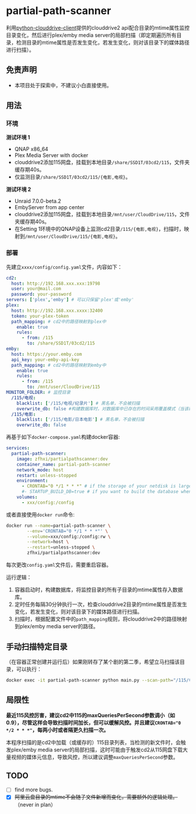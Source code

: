 # partial-path-scanner

利用[python-clouddrive-client](https://github.com/ChenyangGao/web-mount-packs/tree/main/python-clouddrive-client)提供的clouddrive2 api配合目录的mtime属性监控目录变化，然后进行plex/emby media server的局部扫描（即定期遍历所有目录，检测目录的mtime属性是否发生变化，若发生变化，则对该目录下的媒体路径进行扫描）。  

## 免责声明

* 本项目处于探索中，不建议小白直接使用。  


## 用法

### 环境
**测试环境 1**
* QNAP x86_64
* Plex Media Server with docker
* clouddrive2添加115网盘，挂载到本地目录`/share/SSD1T/03cd2/115`，文件夹缓存期40s。  
* 仅监测目录`/share/SSD1T/03cd2/115/{电影,电视}`。  

**测试环境 2**
* Unraid 7.0.0-beta.2
* EmbyServer from app center
* clouddrive2添加115网盘，挂载到本地目录`/mnt/user/CloudDrive/115`，文件夹缓存期40s。  
* 在Setting 1环境中的QNAP设备上监测cd2目录`/115/{电影,电视}`，扫描时，映射到`/mnt/user/CloudDrive/115/{电影,电视}`。  



### 部署

先建立`xxxx/config/config.yaml`文件，内容如下：
```yaml
cd2:
  host: http://192.168.xxx.xxx:19798
  user: your@mail.com
  password: your-password
servers: ['plex','emby'] # 可以只保留'plex'或'emby'
plex:
  host: http://192.168.xxx.xxxx:32400
  token: your-plex-token
  path_mapping: # cd2中的路径映射到plex中
    enable: true
    rules:
      - from: /115
        to: /share/SSD1T/03cd2/115
emby:
  host: https://your.emby.com
  api_key: your-emby-api-key
  path_mapping: # cd2中的路径映射到emby中
    enable: true
    rules:
      - from: /115
        to: /mnt/user/CloudDrive/115
MONITOR_FOLDER: # 监控目录
  /115/电视:
    blacklist: ['/115/电视/纪录片'] # 黑名单，不会被扫描
    overwrite_db: false #构建数据库时，对数据库中已存在的时间采用覆盖模式（当该程序很久未启动时，且plex/emby media server早已扫描过网盘全部内容，数据库中的时间戳已经过时了，需要强制更新）
  /115/电影:
    blacklist: ['/115/电影/日本电影'] # 黑名单，不会被扫描
    overwrite_db: false
```
再基于如下`docker-compose.yaml`构建docker容器:
```yaml
services:
  partial-path-scanner:
    image: zfhxi/partialpathscanner:dev
    container_name: partial-path-scanner
    network_mode: host
    restart: unless-stopped
    environment:
      - CRONTAB="0 */1 * * *" # if the storage of your netdisk is large, you can set it to 0 */1 * * * or 0 */2 * * *.
      #- STARTUP_BUILD_DB=true # if you want to build the database when the container starts, keep it to the default value, otherwise set it to false.
    volumes:
      - xxx/config:/config
```
或者直接使用`docker run`命令:
```bash
docker run --name=partial-path-scanner \
        --env='CRONTAB="0 */1 * * *"' \
        --volume=xxx/config:/config:rw \
        --network=host \
        --restart=unless-stopped \
        zfhxi/partialpathscanner:dev
```

每次更改`config.yaml`文件后，需要重启容器。

运行逻辑：  
1. 容器启动时，构建数据库，将监控目录的所有子目录的mtime属性存入数据库。  
2. 定时任务每隔30分钟执行一次，检查clouddrive2目录的mtime属性是否发生变化，若发生变化，则对该目录下的媒体路径进行扫描。  
3. 扫描时，根据配置文件中的`path_mapping`规则，将clouddrive2中的路径映射到plex/emby media server的路径。  

## 手动扫描特定目录

（在容器正常创建并运行后）如果刚转存了某个剧的第二季，希望立马扫描该目录，可以执行：
```bash
docker exec -it partial-path-scanner python main.py --scan-path="/115/电视/国产动漫剧/xxxx (2022)/Season 2"
```

## 局限性

**最近115风控厉害，建议cd2中115的maxQueriesPerSecond参数调小（如0.9），尽管这样会导致扫描时间加长，但可以缓解风控。并且建议`CRONTAB="0 */2 * * *"`，每两小时或者隔更久扫描一次。**

本程序扫描的是cd2中加载（或缓存的）115目录列表，当检测的新文件时，会触发plex/emby media server的局部扫描，这时可能由于触发cd2从115网盘下载大量视频的媒体元信息，导致风控，所以建议调整`maxQueriesPerSecond`参数。

## TODO

- [ ] find more bugs.
- [x] ~~阿里云盘目录的mtime不会随子文件新增而变化，需要额外的逻辑处理。~~（never in plan）